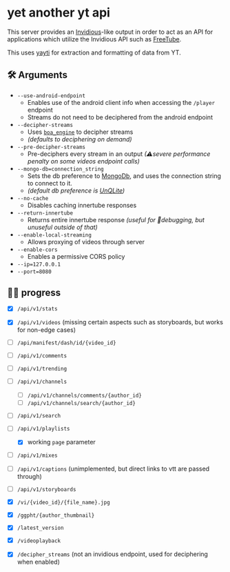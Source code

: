 
# yet another yt api

This server provides an [Invidious](https://github.com/iv-org/invidious)-like output in order to act as an API for applications which utilize the Invidious API such as [FreeTube](https://github.com/FreeTubeApp/FreeTube).

This uses [yayti](https://github.com/MarmadileManteater/yayti) for extraction and formatting of data from YT.

## 🛠 Arguments
- `--use-android-endpoint` 
  - Enables use of the android client info when accessing the `/player` endpoint
  - Streams do not need to be deciphered from the android endpoint
- `--decipher-streams`
  - Uses [`boa_engine`](https://github.com/boa-dev/boa) to decipher streams
  - _(defaults to deciphering on demand)_
- `--pre-decipher-streams`
  - Pre-deciphers every stream in an output _(⚠severe performance penalty on some videos endpoint calls)_
- `--mongo-db=connection_string` 
  - Sets the db preference to [MongoDb](https://www.mongodb.com/), and uses the connection string to connect to it. 
  - _(default db preference is [UnQLite](https://unqlite.org/))_
- `--no-cache`
  - Disables caching innertube responses
- `--return-innertube`
  - Returns entire innertube response _(useful for 🐛debugging, but unuseful outside of that)_
- `--enable-local-streaming`
  - Allows proxying of videos through server
- `--enable-cors`
  - Enables a permissive CORS policy
- `--ip=127.0.0.1`
- `--port=8080`


## 👩‍🏭 progress
- [X] `/api/v1/stats`
- [X] `/api/v1/videos` (missing certain aspects such as storyboards, but works for non-edge cases)
- [ ] `/api/manifest/dash/id/{video_id}`
- [ ] `/api/v1/comments`
- [ ] `/api/v1/trending`
- [ ] `/api/v1/channels`
  - [ ] `/api/v1/channels/comments/{author_id}`
  - [ ] `/api/v1/channels/search/{author_id}`
- [ ] `/api/v1/search`
- [ ] `/api/v1/playlists`
  - [X] working `page` parameter 
- [ ] `/api/v1/mixes`
- [ ] `/api/v1/captions` (unimplemented, but direct links to vtt are passed through)
- [ ] `/api/v1/storyboards`
- [X] `/vi/{video_id}/{file_name}.jpg`
- [X] `/ggpht/{author_thumbnail}`
- [X] `/latest_version`
- [X] `/videoplayback`
- [X] `/decipher_streams` (not an invidious endpoint, used for deciphering when enabled)

